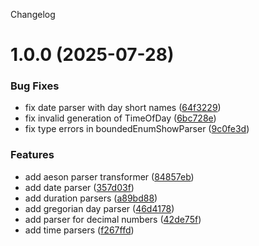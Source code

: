 Changelog

# 1.0.0 (2025-07-28)


### Bug Fixes

* fix date parser with day short names ([64f3229](https://github.com/drlkf/megaparsec-utils/commit/64f3229dcfd660bdd770938da0bbacbf84c02dc3))
* fix invalid generation of TimeOfDay ([6bc728e](https://github.com/drlkf/megaparsec-utils/commit/6bc728ea31e2cfb380927c53ee544f44b399ece7))
* fix type errors in boundedEnumShowParser ([9c0fe3d](https://github.com/drlkf/megaparsec-utils/commit/9c0fe3db132bfe123be2d71e7c92f5928113cc26))


### Features

* add aeson parser transformer ([84857eb](https://github.com/drlkf/megaparsec-utils/commit/84857eb2d5221f8547e9130c2b8503e7e59888a4))
* add date parser ([357d03f](https://github.com/drlkf/megaparsec-utils/commit/357d03f265e053f128be8711aec53e0b7659e563))
* add duration parsers ([a89bd88](https://github.com/drlkf/megaparsec-utils/commit/a89bd885b867b65cb7db3fcad4635cd38cba2227))
* add gregorian day parser ([46d4178](https://github.com/drlkf/megaparsec-utils/commit/46d4178945ad8bff5b309b95d9a2901a53b60ef9))
* add parser for decimal numbers ([42de75f](https://github.com/drlkf/megaparsec-utils/commit/42de75fec47b29caf1de59334b7a9c5e05f87a2f))
* add time parsers ([f267ffd](https://github.com/drlkf/megaparsec-utils/commit/f267ffd718f701046965318f99aa73b7f9e7b335))
